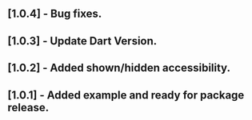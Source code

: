 ## [1.0.4] - Bug fixes.

## [1.0.3] - Update Dart Version.

## [1.0.2] - Added shown/hidden accessibility.

## [1.0.1] - Added example and ready for package release.
